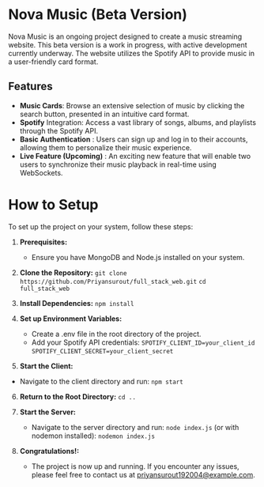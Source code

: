 # Nova Music (Beta Version)
Nova Music is an ongoing project designed to create a music streaming website. This beta version is a work in progress, with active development currently underway. The website utilizes the Spotify API to provide music in a user-friendly card format.

## Features
+ **Music Cards**: Browse an extensive selection of music by clicking the search button, presented in an intuitive card format.
+ **Spotify** Integration: Access a vast library of songs, albums, and playlists through the Spotify API.
+ **Basic Authentication** : Users can sign up and log in to their accounts, allowing them to personalize their music experience.
+ **Live Feature (Upcoming)** : An exciting new feature that will enable two users to synchronize their music playback in real-time using WebSockets.

# How to Setup
To set up the project on your system, follow these steps:

1. **Prerequisites:**
   + Ensure you have MongoDB and Node.js installed on your system.
     
2. **Clone the Repository:**
   `git clone https://github.com/Priyansurout/full_stack_web.git`
    `cd full_stack_web`
   
4. **Install Dependencies:**
   `npm install`
   
5. **Set up Environment Variables:**
   + Create a .env file in the root directory of the project.
   + Add your Spotify API credentials:
     `SPOTIFY_CLIENT_ID=your_client_id`
     `SPOTIFY_CLIENT_SECRET=your_client_secret`
     
6. **Start the Client:**
  + Navigate to the client directory and run:
    `npm start`
    
6. **Return to the Root Directory:**
    `cd ..`
    
7. **Start the Server:**
    + Navigate to the server directory and run:
      `node index.js`
    (or with nodemon installed):
      `nodemon index.js`
      
8. **Congratulations!:**
    + The project is now up and running. If you encounter any issues, please feel free to contact us at priyansurout192004@example.com.
